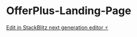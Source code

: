 # OfferPlus-Landing-Page

[Edit in StackBlitz next generation editor ⚡️](https://stackblitz.com/~/github.com/chenyuan99/OfferPlus-Landing-Page)
